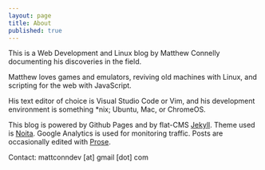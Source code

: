 ```yaml
---
layout: page
title: About
published: true
---
```


This is a Web Development and Linux blog by Matthew Connelly documenting his discoveries in the field.   

Matthew loves games and emulators, reviving old machines with Linux, and scripting for the web with JavaScript.

His text editor of choice is Visual Studio Code or Vim, and his development environment is something *nix; Ubuntu, Mac, or ChromeOS.

This blog is powered by Github Pages and by flat-CMS [Jekyll](http://jekyllrb.com/). Theme used is [Noita](https://github.com/penibelst/jekyll-noita). Google Analytics is used for monitoring traffic. Posts are occasionally edited with [Prose](http://prose.io/).  

Contact: mattconndev [at] gmail [dot] com